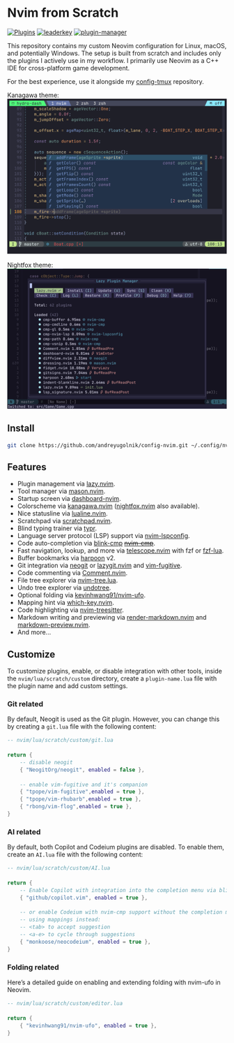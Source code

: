 # Nvim from Scratch

[![Plugins](https://dotfyle.com/andreyugolnik/config-nvim-nvim/badges/plugins?style=flat)](https://dotfyle.com/andreyugolnik/config-nvim-nvim)
[![leaderkey](https://dotfyle.com/andreyugolnik/config-nvim-nvim/badges/leaderkey?style=flat)](https://dotfyle.com/andreyugolnik/config-nvim-nvim)
[![plugin-manager](https://dotfyle.com/andreyugolnik/config-nvim-nvim/badges/plugin-manager?style=flat)](https://dotfyle.com/andreyugolnik/config-nvim-nvim)

This repository contains my custom Neovim configuration for Linux, macOS, and potentially Windows. The setup is built from scratch and includes only the plugins I actively use in my workflow. I primarily use Neovim as a C++ IDE for cross-platform game development.

For the best experience, use it alongside my [config-tmux](https://github.com/andreyugolnik/config-tmux.git) repository.

Kanagawa theme:
![kanagawa theme](https://github.com/andreyugolnik/config-nvim/blob/master/nvim-kanagawa.png?raw=true)

Nightfox theme:
![nightfox theme](https://github.com/andreyugolnik/config-nvim/blob/master/nvim-nightfox.png?raw=true)

## Install

```sh
git clone https://github.com/andreyugolnik/config-nvim.git ~/.config/nvim
```

## Features

- Plugin management via [lazy.nvim](https://github.com/folke/lazy.nvim.git).
- Tool manager via [mason.nvim](https://github.com/williamboman/mason.nvim).
- Startup screen via [dashboard-nvim](https://github.com/nvimdev/dashboard-nvim).
- Colorscheme via [kanagawa.nvim](https://github.com/rebelot/kanagawa.nvim) ([nightfox.nvim](https://github.com/EdenEast/nightfox.nvim) also available).
- Nice statusline via [lualine.nvim](https://github.com/nvim-lualine/lualine.nvim).
- Scratchpad via [scratchpad.nvim](https://github.com/athar-qadri/scratchpad.nvim).
- Blind typing trainer via [typr](https://github.com/nvzone/typ).
- Language server protocol (LSP) support via [nvim-lspconfig](https://github.com/neovim/nvim-lspconfig).
- Code auto-completion via [blink-cmp](https://github.com/Saghen/blink.cmp) ~~[nvim-cmp](https://github.com/hrsh7th/nvim-cmp)~~.
- Fast navigation, lookup, and more via [telescope.nvim](https://github.com/nvim-telescope/telescope.nvim) with fzf or [fzf-lua](https://github.com/ibhagwan/fzf-lua).
- Buffer bookmarks via [harpoon](https://github.com/ThePrimeagen/harpoon) v2.
- Git integration via [neogit](https://github.com/NeogitOrg/neogit) or [lazygit.nvim](https://github.com/kdheepak/lazygit.nvim) and [vim-fugitive](https://github.com/tpope/vim-fugitive).
- Code commenting via [Comment.nvim](https://github.com/numToStr/Comment.nvim).
- File tree explorer via [nvim-tree.lua](https://github.com/nvim-tree/nvim-tree.lua).
- Undo tree explorer via [undotree](https://github.com/mbbill/undotree).
- Optional folding via [kevinhwang91/nvim-ufo](https://github.com/kevinhwang91/nvim-ufo).
- Mapping hint via [which-key.nvim](https://github.com/folke/which-key.nvi).
- Code highlighting via [nvim-treesitter](https://github.com/nvim-treesitter/nvim-treesitter).
- Markdown writing and previewing via [render-markdown.nvim](https://github.com/MeanderingProgrammer/render-markdown.nvim) and [markdown-preview.nvim](https://github.com/iamcco/markdown-preview.nvim).
- And more...

## Customize

To customize plugins, enable, or disable integration with other tools, inside the `nvim/lua/scratch/custom` directory, create a `plugin-name.lua` file with the plugin name and add custom settings.

### Git related

By default, Neogit is used as the Git plugin. However, you can change this by creating a `git.lua` file with the following content:

```lua
-- nvim/lua/scratch/custom/git.lua

return {
    -- disable neogit
    { "NeogitOrg/neogit", enabled = false },

    -- enable vim-fugitive and it's companion
    { "tpope/vim-fugitive",enabled = true },
    { "tpope/vim-rhubarb",enabled = true },
    { "rbong/vim-flog",enabled = true },
}
```

### AI related

By default, both Copilot and Codeium plugins are disabled. To enable them, create an `AI.lua` file with the following content:

```lua
-- nvim/lua/scratch/custom/AI.lua

return {
    -- Enable Copilot with integration into the completion menu via blink-cmp
    { "github/copilot.vim", enabled = true },

    -- or enable Codeium with nvim-cmp support without the completion menu,
    -- using mappings instead:
    -- <tab> to accept suggestion
    -- <a-e> to cycle through suggestions
    { "monkoose/neocodeium", enabled = true },
}
```

### Folding related

Here’s a detailed guide on enabling and extending folding with nvim-ufo in Neovim.

```lua
-- nvim/lua/scratch/custom/editor.lua

return {
    { "kevinhwang91/nvim-ufo", enabled = true },
}
```
